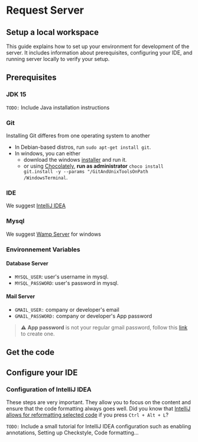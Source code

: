 # Request Server
## Setup a local workspace
This guide explains how to set up your environment for development of the server. It includes information about prerequisites, configuring your IDE, and running server locally to verify your setup.
## Prerequisites
### JDK 15
`TODO:` Include Java installation instructions
### Git
Installing Git differes from one operating system to another
- In Debian-based distros, run `sudo apt-get install git`.
- In windows, you can either
  - download the windows [installer](http://git-scm.com/download/win) and run it.
  - or using [Chocolately](https://chocolatey.org/install), **run as administrator** `choco install git.install -y --params "/GitAndUnixToolsOnPath /WindowsTerminal`.
### IDE
We suggest [IntelliJ IDEA](https://www.jetbrains.com/idea/)
### Mysql
We suggest [Wamp Server]() for windows
### Environnement Variables
#### Database Server
  - `MYSQL_USER`: user's username in mysql.
  - `MYSQL_PASSWORD`: user's password in mysql.

#### Mail Server
  - `GMAIL_USER:` company or developer's email
  - `GMAIL_PASSWORD:` company or developer's App password
   > :warning: **App password** is not your regular gmail password, follow this [link](https://support.google.com/accounts/answer/185833?hl=en) to create one.

## Get the code
## Configure your IDE
### Configuration of IntelliJ IDEA
These steps are very important. They allow you to focus on the content and ensure that the code formatting always goes well. Did you know that [IntelliJ allows for reformatting selected code](https://www.jetbrains.com/help/idea/reformat-and-rearrange-code.html#reformat_code) if you press `Ctrl + Alt + L`?

`TODO:` Include a small tutorial for IntelliJ IDEA configuration such as enabling annotations, Setting up Checkstyle, Code formatting...
